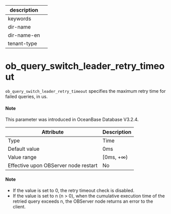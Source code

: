 | description ||
|---|---|
| keywords ||
| dir-name ||
| dir-name-en ||
| tenant-type ||

# ob_query_switch_leader_retry_timeout

`ob_query_switch_leader_retry_timeout` specifies the maximum retry time for failed queries, in us.

<main id="notice" type='explain'>
  <h4>Note</h4>
  <p>This parameter was introduced in OceanBase Database V3.2.4. </p>
</main>

| Attribute | Description |
| --- | --- |
| Type | Time |
| Default value | 0ms |
| Value range | [0ms, +∞) |
| Effective upon OBServer node restart | No |

<main id="notice" type='explain'>
    <h4>Note</h4>
    <ul>
    <li>If the value is set to 0, the retry timeout check is disabled. </li>
    <li>If the value is set to n (n > 0), when the cumulative execution time of the retried query exceeds n, the OBServer node returns an error to the client. </li>
    </ul>
  </main>
